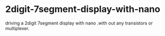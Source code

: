 # 2digit-7segment-display-with-nano
driving a 2digit 7segment display with nano .with out any transistors or multiplexer.
